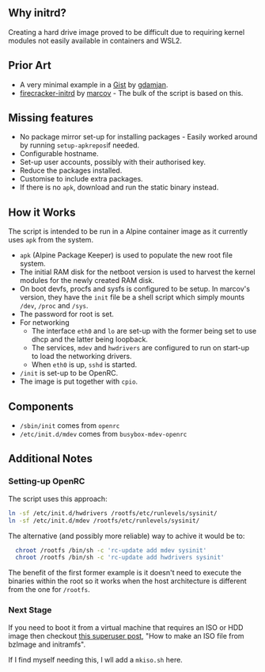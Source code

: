 
Why initrd?
-----------

Creating a hard drive image proved to be difficult due to requiring kernel
modules not easily available in containers and WSL2.

Prior Art
---------

* A very minimal example in a [Gist](1) by [gdamjan](0).
* [firecracker-initrd](2) by [marcov](3) - The bulk of the script is based on this.

Missing features
----------------

* No package mirror set-up for installing packages - Easily worked around by
  running `setup-apkrepos`if needed.
* Configurable hostname.
* Set-up user accounts, possibly with their authorised key.
* Reduce the packages installed.
* Customise to include extra packages.
* If there is no `apk`, download and run the static binary instead.

How it Works
------------

The script is intended to be run in a Alpine container image as it currently
uses `apk` from the system.

* `apk` (Alpine Package Keeper) is used to populate the new root file system.
* The initial RAM disk for the netboot version is used to harvest the
  kernel modules for the newly created RAM disk.
* On boot devfs, procfs and sysfs is configured to be setup.
  In marcov's version, they have the `init` file be a shell script which simply
  mounts `/dev`, `/proc` and `/sys`.
* The password for root is set.
* For networking
    * The interface `eth0` and `lo` are set-up with the former being set to use
      dhcp and the latter being loopback.
    * The services, `mdev` and `hwdrivers` are configured to run on start-up
      to load the networking drivers.
    * When `eth0` is up, `sshd` is started.
* `/init` is set-up to be OpenRC.
* The image is put together with `cpio`.

Components
----------

- `/sbin/init` comes from `openrc`
- `/etc/init.d/mdev` comes from `busybox-mdev-openrc`

Additional Notes
----------------

### Setting-up OpenRC
The script uses this approach:
```sh
ln -sf /etc/init.d/hwdrivers /rootfs/etc/runlevels/sysinit/
ln -sf /etc/init.d/mdev /rootfs/etc/runlevels/sysinit/
```
The alternative (and possibly more reliable) way to achive it would be to:
```sh
  chroot /rootfs /bin/sh -c 'rc-update add mdev sysinit'
  chroot /rootfs /bin/sh -c 'rc-update add hwdrivers sysinit'
```

The benefit of the first former example is it doesn't need to execute the
binaries within the root so it works when the host architecture is different
from the one for `/rootfs`.

### Next Stage

If you need to boot it from a virtual machine that requires an ISO or HDD
image then checkout [this superuser post](6),
"How to make an ISO file from bzImage and initramfs".

If I find myself needing this, I wll add a `mkiso.sh` here.

[0]: https://gist.github.com/gdamjan/1f260b58eb9fb1ba62d2234958582405
[1]: https://gist.github.com/gdamjan
[3]: https://github.com/marcov/
[4]: https://github.com/marcov/firecracker-initrd/
[5]: https://github.com/OpenRC/openrc
[6]: https://superuser.com/questions/1613122/how-to-make-an-iso-file-from-bzimage-and-initramfs
